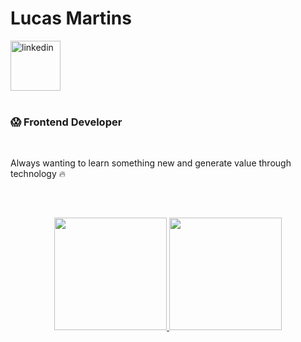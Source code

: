 
<div dsplay="inline-block">
 <h1 align="left">Lucas Martins</h1> 
  <a href="https://www.linkedin.com/in/lucas-martins-30823017b/">
    <img width="80px" src="https://upload.wikimedia.org/wikipedia/commons/thumb/0/01/LinkedIn_Logo.svg/1200px-LinkedIn_Logo.svg.png" alt="linkedin" style="vertical-align:top;">
  </a>
</div>

</br>

<div display="inline-block">
 <h3 align="left">😱 Frontend Developer</h3>
</div>

</br>

Always wanting to learn something new and generate value through technology 🔥

</br>

##
<p align="center">
<a href="https://github.com/lucasmv2205">
  <img height="180em" src="https://github-readme-stats.vercel.app/api?username=lucasmv2205&theme=dark&show_icons=true&count_private=true"/>
  <img height="180em" src="https://github-readme-stats-eight-theta.vercel.app/api/top-langs/?username=lucasmv2205&layout=compact&langs_count=8&theme=dark"/>
</a>
</p>
